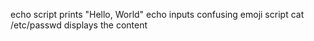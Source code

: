 echo script prints "Hello, World" 
echo inputs confusing emoji script
cat /etc/passwd displays the content
